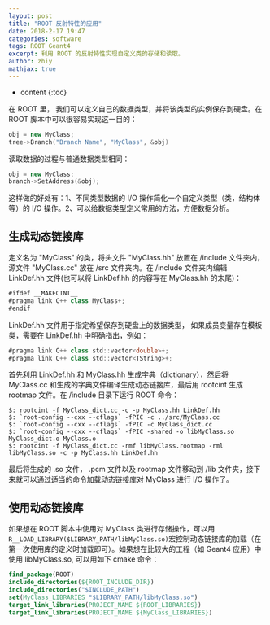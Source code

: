 ```yaml
---
layout: post
title: "ROOT 反射特性的应用"
date: 2018-2-17 19:47
categories: software
tags: ROOT Geant4
excerpt: 利用 ROOT 的反射特性实现自定义类的存储和读取。
author: zhiy
mathjax: true
---
```


* content
{:toc}

在 ROOT 里， 我们可以定义自己的数据类型，并将该类型的实例保存到硬盘。在 ROOT 脚本中可以很容易实现这一目的：  
```cpp
obj = new MyClass;
tree->Branch("Branch Name", "MyClass", &obj)
```
读取数据的过程与普通数据类型相同：
```cpp
obj = new MyClass;
branch->SetAddress(&obj);
```
这样做的好处有：1、不同类型数据的 I/O 操作简化一个自定义类型（类，结构体等）的 I/O 操作。2、可以给数据类型定义常用的方法，方便数据分析。




## 生成动态链接库
定义名为 &quot;MyClass&quot; 的类，将头文件 &quot;MyClass.hh&quot; 放置在 /include 文件夹内，源文件 &quot;MyClass.cc&quot; 放在 /src 文件夹内。在 /include 文件夹内编辑 LinkDef.hh 文件(也可以将 LinkDef.hh 的内容写在 MyClass.hh 的末尾)：
```java
#ifdef __MAKECINT__
#pragma link C++ class MyClass+;
#endif
``` 
LinkDef.hh 文件用于指定希望保存到硬盘上的数据类型， 如果成员变量存在模板类，需要在 LinkDef.hh 中明确指出，例如：
```java
#pragma link C++ class std::vector<double>+;
#pragma link C++ class std::vector<TString>+;
```
首先利用 LinkDef.hh 和 MyClass.hh 生成字典（dictionary），然后将 MyClass.cc 和生成的字典文件编译生成动态链接库，最后用 rootcint 生成 rootmap 文件。在 /include 目录下运行 ROOT 命令：
```shell
$: rootcint -f MyClass_dict.cc -c -p MyClass.hh LinkDef.hh
$: `root-config --cxx --cflags` -fPIC -c ../src/MyClass.cc
$: `root-config --cxx --cflags` -fPIC -c MyClass_dict.cc
$: `root-config --cxx --cflags` -fPIC -shared -o libMyClass.so MyClass_dict.o MyClass.o
$: rootcint -f MyClass_dict.cc -rmf libMyClass.rootmap -rml libMyClass.so -c -p MyClass.hh LinkDef.hh 
``` 
最后将生成的 .so 文件， .pcm 文件以及 rootmap 文件移动到 /lib 文件夹，接下来就可以通过适当的命令加载动态链接库对 MyClass 进行 I/O 操作了。
## 使用动态链接库
如果想在 ROOT 脚本中使用对 MyClass 类进行存储操作，可以用`R__LOAD_LIBRARY($LIBRARY_PATH/libMyClass.so)`宏控制动态链接库的加载（在第一次使用库的定义时加载即可）。如果想在比较大的工程（如 Geant4 应用）中使用 libMyClass.so, 可以用如下 cmake 命令：
```cmake
find_package(ROOT)
include_directories(${ROOT_INCLUDE_DIR})
include_directories("$INCLUDE_PATH")
set(MyClass_LIBRARIES "$LIBRARY_PATH/libMyClass.so")
target_link_libraries(PROJECT_NAME ${ROOT_LIBRARIES})
target_link_libraries(PROJECT_NAME ${MyClass_LIBRARIES})
```

